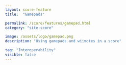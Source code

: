 ```yaml
---
layout: score-feature
title:  "Gamepads"

permalink: /score/features/gamepad.html
category: "site-score"

image: /assets/logo/gamepad.png
description: "Using gamepads and wiimotes in a score"

tag: "Interoperability"
visible: false
---
```

